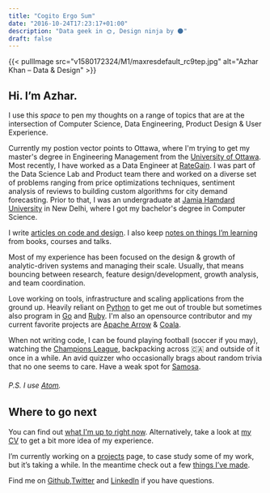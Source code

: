 ```yaml
---
title: "Cogito Ergo Sum"
date: "2016-10-24T17:23:17+01:00"
description: "Data geek in 🌞, Design ninja by 🌑"
draft: false
---
```


{{< pullImage src="v1580172324/M1/maxresdefault_rc9tep.jpg" alt="Azhar Khan – Data & Design" >}}

## Hi. I’m Azhar.

I use this *space* to pen my thoughts on a range of topics that are at the intersection of Computer Science, Data Engineering, Product Design & User Experience.

Currently my postion vector points to Ottawa, where I'm trying to get my master's degree in Engineering Management from the [University of Ottawa](https://www.uottawa.ca/en). Most recently, I have worked as a Data Engineer at [RateGain](https://rategain.com). I was part of the Data Science Lab  and Product team there and worked on a diverse set of problems ranging from price optimizations techniques, sentiment analysis of reviews to building custom algorithms for city demand forecasting. Prior to that, I was an undergraduate at [Jamia Hamdard University](https://en.wikipedia.org/wiki/Jamia_Hamdard) in New Delhi, where I got my bachelor's degree in Computer Science.

I write [articles on code and design](/articles/). I also keep [notes on things I’m learning](/notes/) from books, courses and talks.

Most of my experience has been focused on the design & growth of analytic-driven systems and managing their scale. Usually, that means bouncing between research, feature design/development, growth analysis, and team coordination.

Love working on tools, infrastructure and scaling applications from the ground up. Heavily reliant on [Python](https://www.python.org) to get me out of trouble but sometimes also program in [Go](https://golang.org) and [Ruby](https://www.ruby-lang.org). I'm also an opensource contributor and my current favorite projects are [Apache Arrow](https://arrow.apache.org) & [Coala](https://coala.io/).

When not writing code, I can be found playing football (soccer if you may), watching the [Champions League](https://www.uefa.com), backpacking across 🇨🇦 and outside of it once in a while. An avid quizzer who occasionally brags about random trivia that no one seems to care. Have a weak spot for [Samosa](https://en.wikipedia.org/wiki/Samosa).

###### P.S. I use [Atom](https://atom.io).

## Where to go next

You can find out [what I'm up to right now](/now/). Alternatively, take a look at [my CV](pdf/Azhar_CV_20Feb.pdf) to get a bit more idea of my experience.

I’m currently working on a [projects](/projects/) page, to case study some of my work, but it’s taking a while. In the meantime check out a few [things I’ve made](/things/).

Find me on [Github](https://github.com/XOR97),[Twitter](https://twitter.com/Azhr_khnn) and [LinkedIn](https://www.linkedin.com/in/azhar93/) if you have questions.
